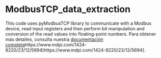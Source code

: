 # ModbusTCP_data_extraction
This code uses pyModbusTCP library to communicate with a Modbus device, read input registers and then perform bit manipulation and conversion of the read values into floating-point numbers.
Para obtener más detalles, consulta nuestra [documentación completa]([[https://link-a-tu-documentacion.com](https://www.mdpi.com/1424-8220/23/12/5694)https://www.mdpi.com/1424-8220/23/12/5694)https://www.mdpi.com/1424-8220/23/12/5694)https://www.mdpi.com/1424-8220/23/12/5694].
